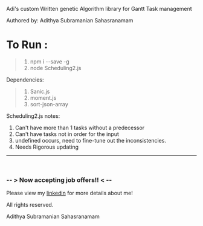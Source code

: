  Adi's custom Written genetic Algorithm library for Gantt Task management

Authored by: Adithya Subramanian Sahasranamam
# To Run :

> 1. npm i --save -g
> 2. node Scheduling2.js


Dependencies:
> 1. Sanic.js
> 2. moment.js
> 3. sort-json-array

Scheduling2.js notes:

1. Can't have more than 1 tasks without a predecessor
2. Can't have tasks not in order for the input
3. undefined occurs, need to fine-tune out the inconsistencies.
4. Needs Rigorous updating

 -------------------------------------------------------------------------
 <br>

 
### -- > Now accepting job offers!! < --
Please view my <a href=" www.linkedin.com/in/adiss/">linkedin</a> for more details about me!

All rights reserved.

Adithya Subramanian Sahasranamam
